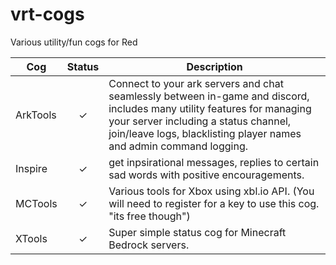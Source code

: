 # vrt-cogs
Various utility/fun cogs for Red

| Cog | Status | Description |
|---|:---:|---|
| ArkTools | ✓ | Connect to your ark servers and chat seamlessly between in-game and discord, includes many utility features for managing your server including a status channel,  join/leave logs, blacklisting player names and admin command logging. |
| Inspire | ✓ | get inpsirational messages, replies to certain sad words with positive encouragements. |
| MCTools | ✓ | Various tools for Xbox using xbl.io API.  (You will need to register for a key to use this cog. "its free though") |
| XTools | ✓ | Super simple status cog for Minecraft Bedrock servers. |
